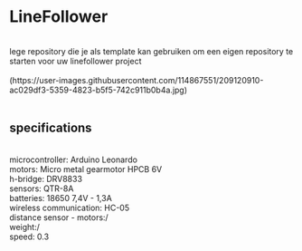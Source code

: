 # LineFollower
<br />
lege repository die je als template kan gebruiken om een eigen repository te starten voor uw linefollower project
<br />
<br />
(https://user-images.githubusercontent.com/114867551/209120910-ac029df3-5359-4823-b5f5-742c911b0b4a.jpg)

<br />
<br />
  
## specifications
<br />
microcontroller: Arduino Leonardo
<br />
motors: Micro metal gearmotor HPCB 6V
<br />
h-bridge: DRV8833
<br />
sensors: QTR-8A
<br />
batteries: 18650 7,4V - 1,3A
<br />
wireless communication: HC-05
<br />
distance sensor - motors:/
<br />
weight:/
<br />
speed: 0.3
<br />
